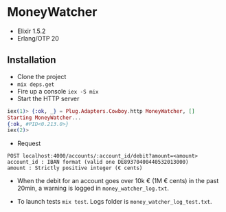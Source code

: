 # MoneyWatcher

- Elixir 1.5.2
- Erlang/OTP 20

## Installation

- Clone the project
- `mix deps.get`
- Fire up a console `iex -S mix`
- Start the HTTP server

```elixir
iex(1)> {:ok, _} = Plug.Adapters.Cowboy.http MoneyWatcher, []
Starting MoneyWatcher...
{:ok, #PID<0.213.0>}
iex(2)>
```
- Request

```http
POST localhost:4000/accounts/:account_id/debit?amount=<amount>
account_id : IBAN format (valid one DE89370400440532013000)
amount : Strictly positive integer (€ cents)
```
- When the debit for an account goes over 10k € (1M € cents) in the past 20min, a warning is logged in `money_watcher_log.txt`.

- To launch tests `mix test`. Logs folder is `money_watcher_log_test.txt`.
